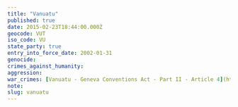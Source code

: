 ```yaml
---
title: "Vanuatu"
published: true
date: 2015-02-23T18:44:00.000Z
geocode: VUT
iso_code: VU
state_party: true
entry_into_force_date: 2002-01-31
genocide:
crimes_against_humanity:
aggression:
war_crimes: [Vanuatu - Geneva Conventions Act - Part II - Article 4](https://iccdb.hrlc.net/data/doc/839/keyword/145/)
note:
slug: vanuatu
---
```


